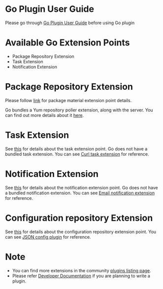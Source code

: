 # Go Plugin User Guide

Please go through [Go Plugin User Guide](plugin_user_guide.md) before using Go plugin

# Available Go Extension Points

- Package Repository Extension
- Task Extension
- Notification Extension

# Package Repository Extension

Please follow [link](package_repository_extension.md) for package material extension point details.

Go bundles a Yum repository poller extension, along with the server. You can find out more details about it [here](yum_repository_poller.md).

# Task Extension

See [this](task_extension.md) for details about the task extension point. Go does not have a bundled task extension. You can see [Curl task extension](https://github.com/gocd/sample-plugins/tree/master/curl-plugin) for reference.

# Notification Extension

See [this](https://plugin-api.go.cd/current/notifications) for details about the notification extension point. Go does not have a bundled notification extension. You can see [Email notification extension](https://github.com/srinivasupadhya/email-notifier) for reference.

# Configuration repository Extension

See [this](configrepo_extension.md) for details about the configuration repository extension point. You can see [JSON config plugin](https://github.com/tomzo/gocd-json-config-example) for reference.

# Note

- You can find more extensions in the community [plugins listing page](http://www.go.cd/community/plugins.html).
- Please refer [Developer Documentation](https://developer.go.cd/current/writing_go_plugins/overview.html) if you are planning to write a plugin.
